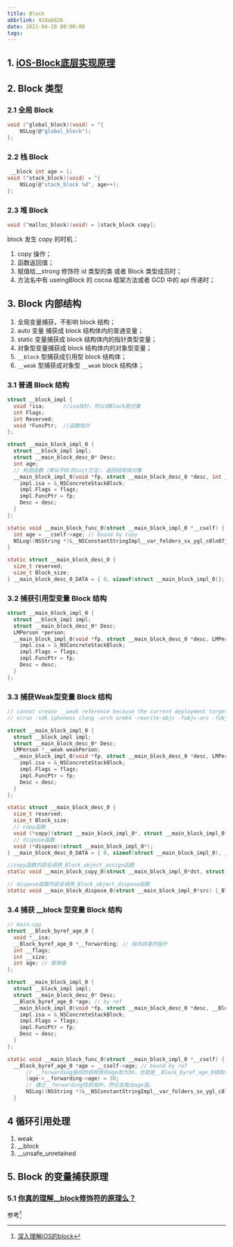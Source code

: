 ```yaml
---
title: Block
abbrlink: 42dab826
date: 2021-04-20 00:00:00
tags:
---
```


## 1. [iOS-Block底层实现原理](https://limeng99.club/learning/2020/05/25/iOS-Block底层实现原理.html)

## 2. Block 类型

### 2.1 全局 Block

```c
void (^global_block)(void) = ^{
    NSLog(@"global_block");
};
```

### 2.2 栈 Block

```c
 __block int age = 1;
void (^stack_block)(void) = ^{
    NSLog(@"stack_block %d", age++);
};
```

### 2.3 堆 Block

```c
void (^malloc_block)(void) = [stack_block copy];
```

block 发生 copy 的时机：

1. copy 操作；
2. 函数返回值；
3. 赋值给__strong 修饰符 id 类型的类 或者 Block 类型成员时；
4. 方法名中有 useingBlock 的 cocoa 框架方法或者 GCD 中的 api 传递时；

## 3. Block 内部结构

1. 全局变量捕获，不影响 block 结构；
2. auto 变量 捕获成 block 结构体内的普通变量；
3. static 变量捕获成 block 结构体内的指针类型变量；
4. 对象型变量捕获成 block 结构体内的对象型变量；
5. `__block` 型捕获成引用型 block 结构体；
6. `__weak` 型捕获成对象型 `__weak` block 结构体；

### 3.1 普通 Block 结构

```c
struct __block_impl {
  void *isa;      //isa指针，所以说Block是对象
  int Flags;
  int Reserved;
  void *FuncPtr;  //函数指针
};

struct __main_block_impl_0 {
  struct __block_impl impl;
  struct __main_block_desc_0* Desc;
  int age;
  // 构造函数（类似于OC的init方法），返回结构体对象
  __main_block_impl_0(void *fp, struct __main_block_desc_0 *desc, int _age, int flags=0) : age(_age) {
    impl.isa = &_NSConcreteStackBlock;
    impl.Flags = flags;
    impl.FuncPtr = fp;
    Desc = desc;
  }
};

static void __main_block_func_0(struct __main_block_impl_0 *__cself) {
  int age = __cself->age; // bound by copy
  NSLog((NSString *)&__NSConstantStringImpl__var_folders_sx_ygl_c8ln07jdwrz6w5rgbq8m0000gn_T_blcok_8142ea_mi_0, age);
}

static struct __main_block_desc_0 {
  size_t reserved;
  size_t Block_size;
} __main_block_desc_0_DATA = { 0, sizeof(struct __main_block_impl_0)};
```

### 3.2 捕获引用型变量 Block 结构

```c
struct __main_block_impl_0 {
  struct __block_impl impl;
  struct __main_block_desc_0* Desc;
  LMPerson *person;
  __main_block_impl_0(void *fp, struct __main_block_desc_0 *desc, LMPerson *_person, int flags=0) : person(_person) {
    impl.isa = &_NSConcreteStackBlock;
    impl.Flags = flags;
    impl.FuncPtr = fp;
    Desc = desc;
  }
};
```

### 3.3 捕获Weak型变量 Block 结构

```c
// cannot create __weak reference because the current deployment target does not support weak references 报错时使用一下命令
// xcrun -sdk iphoneos clang -arch arm64 -rewrite-objc -fobjc-arc -fobjc-runtime=ios-8.0.0 main.m

struct __main_block_impl_0 {
  struct __block_impl impl;
  struct __main_block_desc_0* Desc;
  LMPerson *__weak weakPerson;
  __main_block_impl_0(void *fp, struct __main_block_desc_0 *desc, LMPerson *__weak _weakPerson, int flags=0) : weakPerson(_weakPerson) {
    impl.isa = &_NSConcreteStackBlock;
    impl.Flags = flags;
    impl.FuncPtr = fp;
    Desc = desc;
  }
};

static struct __main_block_desc_0 {
  size_t reserved;
  size_t Block_size;
  // copy函数
  void (*copy)(struct __main_block_impl_0*, struct __main_block_impl_0*);
  // dispose函数
  void (*dispose)(struct __main_block_impl_0*);
} __main_block_desc_0_DATA = { 0, sizeof(struct __main_block_impl_0), __main_block_copy_0, __main_block_dispose_0};

//copy函数内部会调用_Block_object_assign函数
static void __main_block_copy_0(struct __main_block_impl_0*dst, struct __main_block_impl_0*src) {_Block_object_assign((void*)&dst->weakPerson, (void*)src->weakPerson, 3/*BLOCK_FIELD_IS_OBJECT*/);}

// dispose函数内部会调用_Block_object_dispose函数
static void __main_block_dispose_0(struct __main_block_impl_0*src) {_Block_object_dispose((void*)src->weakPerson, 3/*BLOCK_FIELD_IS_OBJECT*/);}
```

### 3.4 捕获 __block 型变量 Block 结构

```c
// main.cpp
struct __Block_byref_age_0 {
  void *__isa;
  __Block_byref_age_0 *__forwarding; // 指向自身的指针
  int __flags;
  int __size;
  int age; // 使用值
};

struct __main_block_impl_0 {
  struct __block_impl impl;
  struct __main_block_desc_0* Desc;
  __Block_byref_age_0 *age; // by ref
  __main_block_impl_0(void *fp, struct __main_block_desc_0 *desc, __Block_byref_age_0 *_age, int flags=0) : age(_age->__forwarding) {
    impl.isa = &_NSConcreteStackBlock;
    impl.Flags = flags;
    impl.FuncPtr = fp;
    Desc = desc;
  }
};

static void __main_block_func_0(struct __main_block_impl_0 *__cself) {
  __Block_byref_age_0 *age = __cself->age; // bound by ref
      // __forwarding指向的结构体的age改为30，也就是__Block_byref_age_0结构体age本身的age的值修改为30
      (age->__forwarding->age) = 30;
      // 通过__forwarding找到指针，然后去取出age值。
      NSLog((NSString *)&__NSConstantStringImpl__var_folders_sx_ygl_c8ln07jdwrz6w5rgbq8m0000gn_T_main_5da7ea_mi_0, (age->__forwarding->age));
  }
```

## 4 循环引用处理

1. weak
2. __block
3. __unsafe_unretained

## 5. Block 的变量捕获原理

### 5.1 [你真的理解__block修饰符的原理么？](https://blog.csdn.net/abc649395594/article/details/47086751)

参考[^深入理解iOS的block]
[^深入理解iOS的block]: [深入理解iOS的block](https://juejin.cn/post/6844903893176958983#heading-37)
